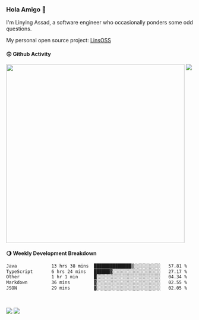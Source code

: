 ### Hola Amigo 🤣   

I'm Linying Assad, a software engineer who occasionally ponders some odd questions.  

My personal open source project: [LinsOSS](https://github.com/linsoss)
 
#### 🙃 Github Activity 
<div>
  <img src="https://github-readme-stats.vercel.app/api?username=al-assad&show_icons=true" align="top" style="display: inline-block;" width="480"/>
  <img src="https://github-readme-stats.vercel.app/api/top-langs/?username=al-assad&hide=css,html&langs_count=8&layout=compact" align="top" style="display: inline-block;"/>
</div>

#### 🌖 Weekly Development Breakdown
<!--START_SECTION:waka-->

```txt
Java             13 hrs 38 mins  ██████████████▒░░░░░░░░░░   57.81 %
TypeScript       6 hrs 24 mins   ██████▓░░░░░░░░░░░░░░░░░░   27.17 %
Other            1 hr 1 min      █░░░░░░░░░░░░░░░░░░░░░░░░   04.34 %
Markdown         36 mins         ▓░░░░░░░░░░░░░░░░░░░░░░░░   02.55 %
JSON             29 mins         ▓░░░░░░░░░░░░░░░░░░░░░░░░   02.05 %
```

<!--END_SECTION:waka-->

<br>

<a href="https://twitter.com/assad_lin"><img src="https://img.shields.io/badge/Twitter-@assad__lin-blue?style=flat&logo=twitter" /></a>
<a href="https://al-assad.github.io"><img src="https://img.shields.io/badge/Blogs-Linying_Assad's_Blog-yellow?style=flat&logo=github" /></a>

